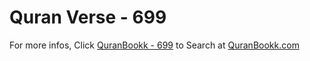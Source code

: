 # Quran Verse - 699 

For more infos, Click [QuranBookk - 699](https://www.quranbookk.com/quran/search?q=699) to Search at [QuranBookk.com](http://quranbookk.com/)